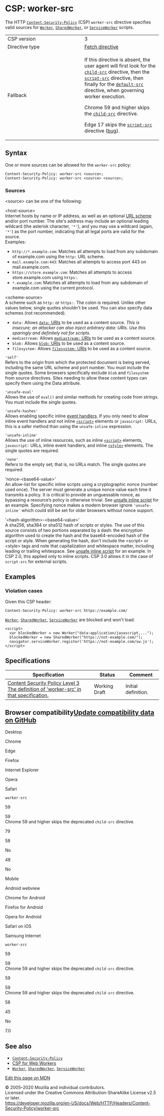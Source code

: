 CSP: worker-src
===============

The HTTP [`Content-Security-Policy`](../content-security-policy) (CSP) `worker-src` directive specifies valid sources for [`Worker`](https://developer.mozilla.org/en-US/docs/Web/API/Worker), [`SharedWorker`](https://developer.mozilla.org/en-US/docs/Web/API/SharedWorker), or [`ServiceWorker`](https://developer.mozilla.org/en-US/docs/Web/API/ServiceWorker) scripts.

<table><colgroup><col style="width: 50%" /><col style="width: 50%" /></colgroup><tbody><tr class="odd"><td>CSP version</td><td>3</td></tr><tr class="even"><td>Directive type</td><td><a href="https://developer.mozilla.org/en-US/docs/Glossary/Fetch_directive">Fetch directive</a></td></tr><tr class="odd"><td>Fallback</td><td><p>If this directive is absent, the user agent will first look for the <a href="child-src"><code>child-src</code></a> directive, then the <a href="script-src"><code>script-src</code></a> directive, then finally for the <a href="default-src"><code>default-src</code></a> directive, when governing worker execution.</p><p>Chrome 59 and higher skips the <a href="child-src"><code>child-src</code></a> directive.</p><p>Edge 17 skips the <a href="script-src"><code>script-src</code></a> directive (<a href="https://developer.microsoft.com/en-us/microsoft-edge/platform/issues/17415478/">bug</a>).</p></td></tr></tbody></table>

Syntax
------

One or more sources can be allowed for the `worker-src` policy:

    Content-Security-Policy: worker-src <source>;
    Content-Security-Policy: worker-src <source> <source>;

### Sources

&lt;source&gt; can be one of the following:

&lt;host-source&gt;  
Internet hosts by name or IP address, as well as an optional [URL scheme](https://developer.mozilla.org/en-US/docs/URIs_and_URLs) and/or port number. The site's address may include an optional leading wildcard (the asterisk character, `'*'`), and you may use a wildcard (again, `'*'`) as the port number, indicating that all legal ports are valid for the source.  
Examples:

-   `http://*.example.com`: Matches all attempts to load from any subdomain of example.com using the `http:` URL scheme.
-   `mail.example.com:443`: Matches all attempts to access port 443 on mail.example.com.
-   `https://store.example.com`: Matches all attempts to access store.example.com using `https:`.
-   `*.example.com`: Matches all attempts to load from any subdomain of example.com using the current protocol.

&lt;scheme-source&gt;  
A scheme such as `http:` or `https:`. The colon is required. Unlike other values below, single quotes shouldn't be used. You can also specify data schemes (not recommended).

-   `data:` Allows [`data:` URIs](../../basics_of_http/data_uris) to be used as a content source. *This is insecure; an attacker can also inject arbitrary data: URIs. Use this sparingly and definitely not for scripts.*
-   `mediastream:` Allows [`mediastream:` URIs](https://developer.mozilla.org/en-US/docs/Web/API/MediaStream_API) to be used as a content source.
-   `blob:` Allows [`blob:` URIs](https://developer.mozilla.org/en-US/docs/Web/API/Blob) to be used as a content source.
-   `filesystem:` Allows [`filesystem:` URIs](https://developer.mozilla.org/en-US/docs/Web/API/FileSystem) to be used as a content source.

`'self'`  
Refers to the origin from which the protected document is being served, including the same URL scheme and port number. You must include the single quotes. Some browsers specifically exclude `blob` and `filesystem` from source directives. Sites needing to allow these content types can specify them using the Data attribute.

`'unsafe-eval'`  
Allows the use of `eval()` and similar methods for creating code from strings. You must include the single quotes.

`'unsafe-hashes'`  
Allows enabling specific inline [event handlers](https://developer.mozilla.org/en-US/docs/Web/Guide/Events/Event_handlers). If you only need to allow inline event handlers and not inline [`<script>`](https://developer.mozilla.org/en-US/docs/Web/HTML/Element/script) elements or `javascript:` URLs, this is a safer method than using the `unsafe-inline` expression.

`'unsafe-inline'`  
Allows the use of inline resources, such as inline [`<script>`](https://developer.mozilla.org/en-US/docs/Web/HTML/Element/script) elements, `javascript:` URLs, inline event handlers, and inline [`<style>`](https://developer.mozilla.org/en-US/docs/Web/HTML/Element/style) elements. The single quotes are required.

`'none'`  
Refers to the empty set; that is, no URLs match. The single quotes are required.

'nonce-&lt;base64-value&gt;'  
An allow-list for specific inline scripts using a cryptographic nonce (number used once). The server must generate a unique nonce value each time it transmits a policy. It is critical to provide an unguessable nonce, as bypassing a resource’s policy is otherwise trivial. See [unsafe inline script](script-src#Unsafe_inline_script) for an example. Specifying nonce makes a modern browser ignore `'unsafe-inline'` which could still be set for older browsers without nonce support.

'&lt;hash-algorithm&gt;-&lt;base64-value&gt;'  
A sha256, sha384 or sha512 hash of scripts or styles. The use of this source consists of two portions separated by a dash: the encryption algorithm used to create the hash and the base64-encoded hash of the script or style. When generating the hash, don't include the &lt;script&gt; or &lt;style&gt; tags and note that capitalization and whitespace matter, including leading or trailing whitespace. See [unsafe inline script](script-src#Unsafe_inline_script) for an example. In CSP 2.0, this applied only to inline scripts. CSP 3.0 allows it in the case of `script-src` for external scripts.

Examples
--------

### Violation cases

Given this CSP header:

    Content-Security-Policy: worker-src https://example.com/

[`Worker`](https://developer.mozilla.org/en-US/docs/Web/API/Worker), [`SharedWorker`](https://developer.mozilla.org/en-US/docs/Web/API/SharedWorker), [`ServiceWorker`](https://developer.mozilla.org/en-US/docs/Web/API/ServiceWorker) are blocked and won't load:

    <script> 
      var blockedWorker = new Worker("data:application/javascript,..."); 
      blockedWorker = new SharedWorker("https://not-example.com/"); 
      navigator.serviceWorker.register('https://not-example.com/sw.js'); 
    </script>

Specifications
--------------

<table><thead><tr class="header"><th>Specification</th><th>Status</th><th>Comment</th></tr></thead><tbody><tr class="odd"><td><a href="https://w3c.github.io/webappsec-csp/#directive-worker-src">Content Security Policy Level 3<br />
<span class="small">The definition of 'worker-src' in that specification.</span></a></td><td><span class="spec-WD">Working Draft</span></td><td>Initial definition.</td></tr></tbody></table>

Browser compatibility<a href="https://github.com/mdn/browser-compat-data" class="bc-github-link">Update compatibility data on GitHub</a>
----------------------------------------------------------------------------------------------------------------------------------------

Desktop

<span class="bc-head-txt-label bc-head-icon-chrome">Chrome</span>

<span class="bc-head-txt-label bc-head-icon-edge">Edge</span>

<span class="bc-head-txt-label bc-head-icon-firefox">Firefox</span>

<span class="bc-head-txt-label bc-head-icon-ie">Internet Explorer</span>

<span class="bc-head-txt-label bc-head-icon-opera">Opera</span>

<span class="bc-head-txt-label bc-head-icon-safari">Safari</span>

`worker-src`

59

 59   
Chrome 59 and higher skips the deprecated `child-src` directive.

79

58

No

48

No

Mobile

<span class="bc-head-txt-label bc-head-icon-webview_android">Android webview</span>

<span class="bc-head-txt-label bc-head-icon-chrome_android">Chrome for Android</span>

<span class="bc-head-txt-label bc-head-icon-firefox_android">Firefox for Android</span>

<span class="bc-head-txt-label bc-head-icon-opera_android">Opera for Android</span>

<span class="bc-head-txt-label bc-head-icon-safari_ios">Safari on iOS</span>

<span class="bc-head-txt-label bc-head-icon-samsunginternet_android">Samsung Internet</span>

`worker-src`

59

 59   
Chrome 59 and higher skips the deprecated `child-src` directive.

59

 59   
Chrome 59 and higher skips the deprecated `child-src` directive.

58

45

No

7.0

See also
--------

-   [`Content-Security-Policy`](../content-security-policy)
-   [CSP for Web Workers](https://developer.mozilla.org/docs/Web/API/Web_Workers_API/Using_web_workers#Content_security_policy)
-   [`Worker`](https://developer.mozilla.org/en-US/docs/Web/API/Worker), [`SharedWorker`](https://developer.mozilla.org/en-US/docs/Web/API/SharedWorker), [`ServiceWorker`](https://developer.mozilla.org/en-US/docs/Web/API/ServiceWorker)

<a href="https://developer.mozilla.org/en-US/docs/Web/HTTP/Headers/Content-Security-Policy/worker-src$edit" class="_attribution-link">Edit this page on MDN</a>

© 2005–2020 Mozilla and individual contributors.  
Licensed under the Creative Commons Attribution-ShareAlike License v2.5 or later.  
<a href="https://developer.mozilla.org/en-US/docs/Web/HTTP/Headers/Content-Security-Policy/worker-src" class="_attribution-link">https://developer.mozilla.org/en-US/docs/Web/HTTP/Headers/Content-Security-Policy/worker-src</a>
